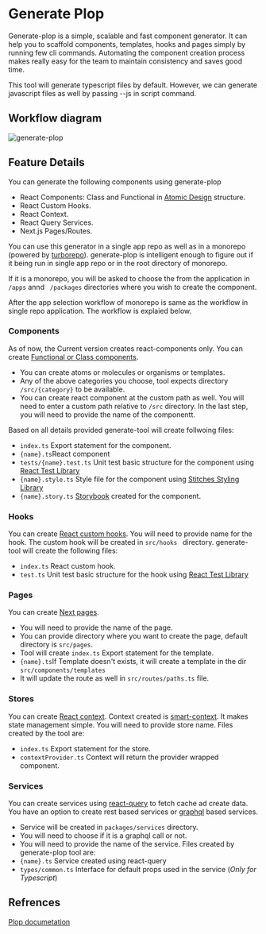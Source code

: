 
# Generate Plop

Generate-plop is a simple, scalable and fast component generator. It can help 
you to scaffold components, templates, hooks and pages simply by running few 
cli commands. Automating the component creation process makes really easy for 
the team to maintain consistency and saves good time. 

This tool will generate typescript files by default. However, we can generate
javascript files as well by passing --js in script command.

## Workflow diagram

![generate-plop](https://s10.gifyu.com/images/workflow928767aefb9d6b3d.png)


## Feature Details
You can generate the following components using generate-plop

- React Components: Class and Functional in [Atomic Design](https://atomicdesign.bradfrost.com/) structure. 
- React Custom Hooks.
- React Context.
- React Query Services.
- Next.js Pages/Routes.

You can use this generator in a single app repo as well as in a monorepo
(powered by [turborepo](https://turborepo.org/)).
generate-plop is intelligent enough to figure out if it being run in single app repo
or in the root directory of monorepo.

If it is a monorepo, you will be asked to choose the from the application in ```` /apps````
annd ```` /packages```` directories where you wish to create the component.

After the app selection workflow of monorepo is same as the workflow in single repo application. 
The workflow is explaied below.

### Components
As of now, the Current version creates react-components only. You can create [Functional
or Class components](https://reactjs.org/docs/components-and-props.html).
- You can create atoms or molecules or organisms or templates.
- Any of the above categories you choose, tool expects directory ````/src/{category}```` 
    to be available.
- You can create react component at the custom path as well. You will need to enter
    a custom path relative to ````/src```` directory.
In the last step, you will need to provide the name of the componentt.

Based on all details provided generate-tool will create follwoing files:
 - ````index.ts```` Export statement for the component.
 - ````{name}.ts````React component
 - ````tests/{name}.test.ts```` Unit test basic structure for the component using [React Test Library](https://testing-library.com/docs/react-testing-library/intro/)
 - ````{name}.style.ts```` Style file for the component using [Stitches Styling Library](https://stitches.dev/)
 - ````{name}.story.ts```` [Storybook](https://storybook.js.org/) created for the component.
 
### Hooks
You can create [React custom hooks](https://reactjs.org/docs/hooks-custom.html). You 
will need to provide name for the hook.
The custom hook will be created in ````src/hooks ```` directory. generate-tool 
will create the following files:
- ````index.ts```` React custom hook.
- ````test.ts```` Unit test basic structure for the hook using [React Test Library](https://testing-library.com/docs/react-testing-library/intro/)

### Pages
You can create [Next pages](https://nextjs.org/docs/basic-features/pages).
 - You will need to provide the name of the page.
 - You can provide directory where you want to create the page, default directory 
    is ````src/pages````.
 - Tool will create ````index.ts```` Export statement for the template.
 - ````{name}.ts````If Template doesn't exists, it will create a template in the dir ````src/components/templates````
 - It will update the route as well in ````src/routes/paths.ts```` file.

### Stores
You can create [React context](https://reactjs.org/docs/context.html). Context created
is [smart-context](https://www.npmjs.com/package/smart-context). It makes state management
simple. You will need to provide store name. Files created by the tool are:
 - ````index.ts```` Export statement for the store.
 - ````contextProvider.ts```` Context will return the provider wrapped component.

### Services
You can create services using [react-query](https://react-query.tanstack.com/) to fetch
cache ad create data. You have an option to create rest based services or [graphql](https://graphql.org/) based
services.
- Service will be created in ````packages/services```` directory.
- You will need to choose if it is a graphql call or not.
- You will need to provide the name of the service.
Files created by generate-plop tool are:
- ````{name}.ts```` Service created using react-query
- ````types/common.ts```` Interface for default props used in the service (*Only for Typescript*)

## Refrences 
[Plop documetation](https://plopjs.com/documentation/)

